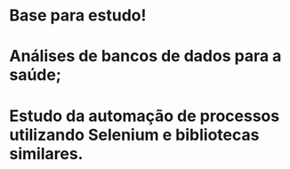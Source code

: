<h1>Base para estudo!</h1>
<h1>Análises de bancos de dados para a saúde;</h1>
<h1>Estudo da automação de processos utilizando Selenium e bibliotecas similares.</h1>

